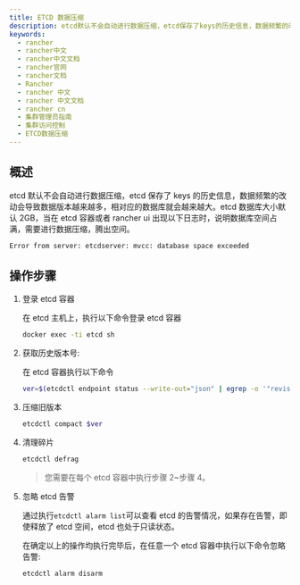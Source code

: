 ```yaml
---
title: ETCD 数据压缩
description: etcd默认不会自动进行数据压缩，etcd保存了keys的历史信息，数据频繁的改动会导致数据版本越来越多，相对应的数据库就会越来越大。etcd数据库大小默认2GB，当在etcd容器或者rancher ui出现以下日志时，说明数据库空间占满，需要进行数据压缩腾出空间。
keywords:
  - rancher
  - rancher中文
  - rancher中文文档
  - rancher官网
  - rancher文档
  - Rancher
  - rancher 中文
  - rancher 中文文档
  - rancher cn
  - 集群管理员指南
  - 集群访问控制
  - ETCD数据压缩
---
```


## 概述

etcd 默认不会自动进行数据压缩，etcd 保存了 keys 的历史信息，数据频繁的改动会导致数据版本越来越多，相对应的数据库就会越来越大。etcd 数据库大小默认 2GB，当在 etcd 容器或者 rancher ui 出现以下日志时，说明数据库空间占满，需要进行数据压缩，腾出空间。

```bash
Error from server: etcdserver: mvcc: database space exceeded
```

## 操作步骤

1. 登录 etcd 容器

   在 etcd 主机上，执行以下命令登录 etcd 容器

   ```bash
   docker exec -ti etcd sh
   ```

2. 获取历史版本号:

   在 etcd 容器执行以下命令

   ```bash
   ver=$(etcdctl endpoint status --write-out="json" | egrep -o '"revision":[0-9]*' | egrep -o '[0-9].*')
   ```

3. 压缩旧版本

   ```bash
   etcdctl compact $ver
   ```

4. 清理碎片

   ```bash
   etcdctl defrag
   ```

   > 您需要在每个 etcd 容器中执行步骤 2~步骤 4。

5. 忽略 etcd 告警

   通过执行`etcdctl alarm list`可以查看 etcd 的告警情况，如果存在告警，即使释放了 etcd 空间，etcd 也处于只读状态。

   在确定以上的操作均执行完毕后，在任意一个 etcd 容器中执行以下命令忽略告警:

   ```bash
   etcdctl alarm disarm
   ```

